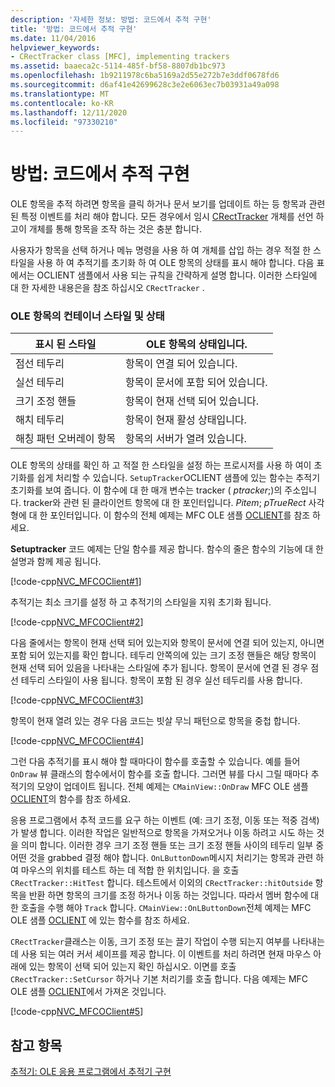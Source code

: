 ```yaml
---
description: '자세한 정보: 방법: 코드에서 추적 구현'
title: '방법: 코드에서 추적 구현'
ms.date: 11/04/2016
helpviewer_keywords:
- CRectTracker class [MFC], implementing trackers
ms.assetid: baaeca2c-5114-485f-bf58-8807db1bc973
ms.openlocfilehash: 1b9211978c6ba5169a2d55e272b7e3ddf0678fd6
ms.sourcegitcommit: d6af41e42699628c3e2e6063ec7b03931a49a098
ms.translationtype: MT
ms.contentlocale: ko-KR
ms.lasthandoff: 12/11/2020
ms.locfileid: "97330210"
---
```

# <a name="how-to-implement-tracking-in-your-code"></a>방법: 코드에서 추적 구현

OLE 항목을 추적 하려면 항목을 클릭 하거나 문서 보기를 업데이트 하는 등 항목과 관련 된 특정 이벤트를 처리 해야 합니다. 모든 경우에서 임시 [CRectTracker](reference/crecttracker-class.md) 개체를 선언 하 고이 개체를 통해 항목을 조작 하는 것은 충분 합니다.

사용자가 항목을 선택 하거나 메뉴 명령을 사용 하 여 개체를 삽입 하는 경우 적절 한 스타일을 사용 하 여 추적기를 초기화 하 여 OLE 항목의 상태를 표시 해야 합니다. 다음 표에서는 OCLIENT 샘플에서 사용 되는 규칙을 간략하게 설명 합니다. 이러한 스타일에 대 한 자세한 내용은을 참조 하십시오 `CRectTracker` .

### <a name="container-styles-and-states-of-the-ole-item"></a>OLE 항목의 컨테이너 스타일 및 상태

|표시 된 스타일|OLE 항목의 상태입니다.|
|---------------------|-----------------------|
|점선 테두리|항목이 연결 되어 있습니다.|
|실선 테두리|항목이 문서에 포함 되어 있습니다.|
|크기 조정 핸들|항목이 현재 선택 되어 있습니다.|
|해치 테두리|항목이 현재 활성 상태입니다.|
|해칭 패턴 오버레이 항목|항목의 서버가 열려 있습니다.|

OLE 항목의 상태를 확인 하 고 적절 한 스타일을 설정 하는 프로시저를 사용 하 여이 초기화를 쉽게 처리할 수 있습니다. `SetupTracker`OCLIENT 샘플에 있는 함수는 추적기 초기화를 보여 줍니다. 이 함수에 대 한 매개 변수는 tracker ( *ptracker*;)의 주소입니다. tracker와 관련 된 클라이언트 항목에 대 한 포인터입니다. *Pitem*; *pTrueRect* 사각형에 대 한 포인터입니다. 이 함수의 전체 예제는 MFC OLE 샘플 [OCLIENT](../overview/visual-cpp-samples.md)를 참조 하세요.

**Setuptracker** 코드 예제는 단일 함수를 제공 합니다. 함수의 줄은 함수의 기능에 대 한 설명과 함께 제공 됩니다.

[!code-cpp[NVC_MFCOClient#1](codesnippet/cpp/how-to-implement-tracking-in-your-code_1.cpp)]

추적기는 최소 크기를 설정 하 고 추적기의 스타일을 지워 초기화 됩니다.

[!code-cpp[NVC_MFCOClient#2](codesnippet/cpp/how-to-implement-tracking-in-your-code_2.cpp)]

다음 줄에서는 항목이 현재 선택 되어 있는지와 항목이 문서에 연결 되어 있는지, 아니면 포함 되어 있는지를 확인 합니다. 테두리 안쪽의에 있는 크기 조정 핸들은 해당 항목이 현재 선택 되어 있음을 나타내는 스타일에 추가 됩니다. 항목이 문서에 연결 된 경우 점선 테두리 스타일이 사용 됩니다. 항목이 포함 된 경우 실선 테두리를 사용 합니다.

[!code-cpp[NVC_MFCOClient#3](codesnippet/cpp/how-to-implement-tracking-in-your-code_3.cpp)]

항목이 현재 열려 있는 경우 다음 코드는 빗살 무늬 패턴으로 항목을 중첩 합니다.

[!code-cpp[NVC_MFCOClient#4](codesnippet/cpp/how-to-implement-tracking-in-your-code_4.cpp)]

그런 다음 추적기를 표시 해야 할 때마다이 함수를 호출할 수 있습니다. 예를 들어 `OnDraw` 뷰 클래스의 함수에서이 함수를 호출 합니다. 그러면 뷰를 다시 그릴 때마다 추적기의 모양이 업데이트 됩니다. 전체 예제는 `CMainView::OnDraw` MFC OLE 샘플 [OCLIENT](../overview/visual-cpp-samples.md)의 함수를 참조 하세요.

응용 프로그램에서 추적 코드를 요구 하는 이벤트 (예: 크기 조정, 이동 또는 적중 검색)가 발생 합니다. 이러한 작업은 일반적으로 항목을 가져오거나 이동 하려고 시도 하는 것을 의미 합니다. 이러한 경우 크기 조정 핸들 또는 크기 조정 핸들 사이의 테두리 일부 중 어떤 것을 grabbed 결정 해야 합니다. `OnLButtonDown`메시지 처리기는 항목과 관련 하 여 마우스의 위치를 테스트 하는 데 적합 한 위치입니다. 을 호출 `CRectTracker::HitTest` 합니다. 테스트에서 이외의 `CRectTracker::hitOutside` 항목을 반환 하면 항목의 크기를 조정 하거나 이동 하는 것입니다. 따라서 멤버 함수에 대 한 호출을 수행 해야 `Track` 합니다. `CMainView::OnLButtonDown`전체 예제는 MFC OLE 샘플 [OCLIENT](../overview/visual-cpp-samples.md) 에 있는 함수를 참조 하세요.

`CRectTracker`클래스는 이동, 크기 조정 또는 끌기 작업이 수행 되는지 여부를 나타내는 데 사용 되는 여러 커서 셰이프를 제공 합니다. 이 이벤트를 처리 하려면 현재 마우스 아래에 있는 항목이 선택 되어 있는지 확인 하십시오. 이면를 호출 `CRectTracker::SetCursor` 하거나 기본 처리기를 호출 합니다. 다음 예제는 MFC OLE 샘플 [OCLIENT](../overview/visual-cpp-samples.md)에서 가져온 것입니다.

[!code-cpp[NVC_MFCOClient#5](codesnippet/cpp/how-to-implement-tracking-in-your-code_5.cpp)]

## <a name="see-also"></a>참고 항목

[추적기: OLE 응용 프로그램에서 추적기 구현](trackers-implementing-trackers-in-your-ole-application.md)
